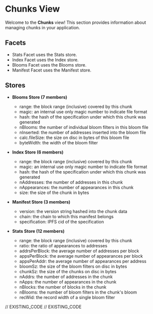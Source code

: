 <!--
Copyright 2016, 2026 The Authors. All rights reserved.
Use of this source code is governed by a license that can
be found in the LICENSE file.

Parts of this file were auto generated. Edit only those parts of
the code inside of 'EXISTING_CODE' tags.
-->
# Chunks View

Welcome to the **Chunks** view! This section provides information about managing chunks in your application.

## Facets

- Stats Facet uses the Stats store.
- Index Facet uses the Index store.
- Blooms Facet uses the Blooms store.
- Manifest Facet uses the Manifest store.

## Stores

- **Blooms Store (7 members)**

  - range: the block range (inclusive) covered by this chunk
  - magic: an internal use only magic number to indicate file format
  - hash: the hash of the specification under which this chunk was generated
  - nBlooms: the number of individual bloom filters in this bloom file
  - nInserted: the number of addresses inserted into the bloom file
  - calc.fileSize: the size on disc in bytes of this bloom file
  - byteWidth: the width of the bloom filter

- **Index Store (6 members)**

  - range: the block range (inclusive) covered by this chunk
  - magic: an internal use only magic number to indicate file format
  - hash: the hash of the specification under which this chunk was generated
  - nAddresses: the number of addresses in this chunk
  - nAppearances: the number of appearances in this chunk
  - size: the size of the chunk in bytes

- **Manifest Store (3 members)**

  - version: the version string hashed into the chunk data
  - chain: the chain to which this manifest belongs
  - specification: IPFS cid of the specification

- **Stats Store (12 members)**

  - range: the block range (inclusive) covered by this chunk
  - ratio: the ratio of appearances to addresses
  - addrsPerBlock: the average number of addresses per block
  - appsPerBlock: the average number of appearances per block
  - appsPerAddr: the average number of appearances per address
  - bloomSz: the size of the bloom filters on disc in bytes
  - chunkSz: the size of the chunks on disc in bytes
  - nAddrs: the number of addresses in the chunk
  - nApps: the number of appearances in the chunk
  - nBlocks: the number of blocks in the chunk
  - nBlooms: the number of bloom filters in the chunk's bloom
  - recWid: the record width of a single bloom filter

// EXISTING_CODE
// EXISTING_CODE
